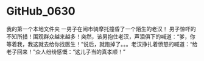 # GitHub_0630
我的第一个本地文件夹
一男子在闹市骑摩托撞昏了一个陌生的老汉！ 男子惊吓的不知所措！围观群众越来越多！突然，该男抱住老汉，声泪俱下的喊道：“爹，你等着我，我这就去给你找医生！”说后，就跑掉了。。。老汉挣扎着愤怒的喊道：“给老子回来！”众人纷纷感慨：“这儿子当的真孝顺！” 
